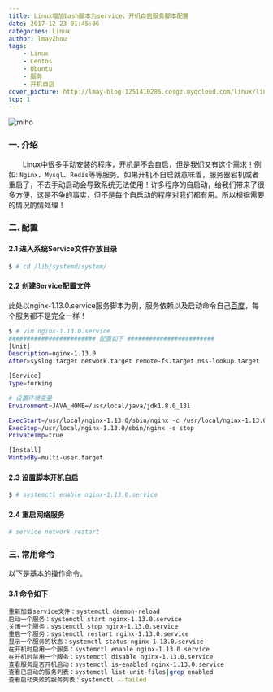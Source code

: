 ```yaml
---
title: Linux增加bash脚本为service，开机自启服务脚本配置
date: 2017-12-23 01:45:06
categories: Linux
author: lmayZhou
tags:
    - Linux
    - Centos
    - Ubuntu
    - 服务
    - 开机自启
cover_picture: http://lmay-blog-1251410286.cosgz.myqcloud.com/linux/linux01.jpg
top: 1
---
```

![miho](http://lmay-blog-1251410286.cosgz.myqcloud.com/linux/linux01.jpg)

### 一. 介绍
&emsp;&emsp;Linux中很多手动安装的程序，开机是不会自启，但是我们又有这个需求！例如: `Nginx`、`Mysql`、`Redis`等等服务。如果开机不自启就意味着，服务器宕机或者重启了，不去手动启动会导致系统无法使用！许多程序的自启动，给我们带来了很多方便，这是不争的事实，但不是每个自启动的程序对我们都有用。所以根据需要的情况酌情处理！
### 二. 配置
#### 2.1 进入系统Service文件存放目录
``` bash
$ # cd /lib/systemd/system/
```
#### 2.2 创建Service配置文件
此处以nginx-1.13.0.service服务脚本为例，服务依赖以及启动命令自己[百度](https://www.baidu.com/)，每个服务都不是完全一样！
``` bash
$ # vim nginx-1.13.0.service
######################## 配置如下 ########################
[Unit]
Description=nginx-1.13.0
After=syslog.target network.target remote-fs.target nss-lookup.target

[Service]
Type=forking

# 设置环境变量
Environment=JAVA_HOME=/usr/local/java/jdk1.8.0_131

ExecStart=/usr/local/nginx-1.13.0/sbin/nginx -c /usr/local/nginx-1.13.0/conf/nginx.conf
ExecStop=/usr/local/nginx-1.13.0/sbin/nginx -s stop
PrivateTmp=true

[Install]
WantedBy=multi-user.target
```
#### 2.3 设置脚本开机自启
``` bash
$ # systemctl enable nginx-1.13.0.service
```
#### 2.4 重启网络服务
``` bash
# service network restart
```
### 三. 常用命令
以下是基本的操作命令。
#### 3.1 命令如下
``` bash
重新加载service文件：systemctl daemon-reload
启动一个服务：systemctl start nginx-1.13.0.service
关闭一个服务：systemctl stop nginx-1.13.0.service
重启一个服务：systemctl restart nginx-1.13.0.service
显示一个服务的状态：systemctl status nginx-1.13.0.service
在开机时启用一个服务：systemctl enable nginx-1.13.0.service
在开机时禁用一个服务：systemctl disable nginx-1.13.0.service
查看服务是否开机启动：systemctl is-enabled nginx-1.13.0.service
查看已启动的服务列表：systemctl list-unit-files|grep enabled
查看启动失败的服务列表：systemctl --failed
```